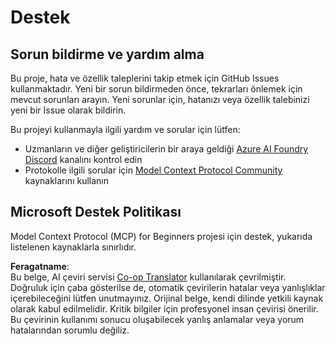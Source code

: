 <!--
CO_OP_TRANSLATOR_METADATA:
{
  "original_hash": "b3cffaf217113101e21eba532be806ea",
  "translation_date": "2025-07-13T15:22:11+00:00",
  "source_file": "SUPPORT.md",
  "language_code": "tr"
}
-->
# Destek

## Sorun bildirme ve yardım alma  

Bu proje, hata ve özellik taleplerini takip etmek için GitHub Issues kullanmaktadır. Yeni bir sorun bildirmeden önce, tekrarları önlemek için mevcut sorunları arayın. Yeni sorunlar için, hatanızı veya özellik talebinizi yeni bir Issue olarak bildirin.

Bu projeyi kullanmayla ilgili yardım ve sorular için lütfen:
- Uzmanların ve diğer geliştiricilerin bir araya geldiği [Azure AI Foundry Discord](https://discord.com/invite/ByRwuEEgH4) kanalını kontrol edin
- Protokolle ilgili sorular için [Model Context Protocol Community](https://modelcontextprotocol.io/community/) kaynaklarını kullanın

## Microsoft Destek Politikası  

Model Context Protocol (MCP) for Beginners projesi için destek, yukarıda listelenen kaynaklarla sınırlıdır.

**Feragatname**:  
Bu belge, AI çeviri servisi [Co-op Translator](https://github.com/Azure/co-op-translator) kullanılarak çevrilmiştir. Doğruluk için çaba gösterilse de, otomatik çevirilerin hatalar veya yanlışlıklar içerebileceğini lütfen unutmayınız. Orijinal belge, kendi dilinde yetkili kaynak olarak kabul edilmelidir. Kritik bilgiler için profesyonel insan çevirisi önerilir. Bu çevirinin kullanımı sonucu oluşabilecek yanlış anlamalar veya yorum hatalarından sorumlu değiliz.